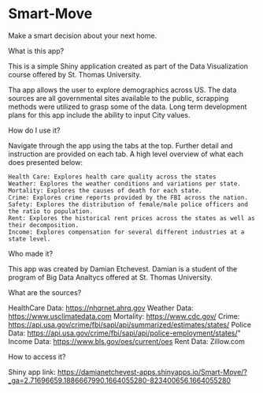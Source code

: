 # Smart-Move
Make a smart decision about your next home.

What is this app?

This is a simple Shiny application created as part of the Data Visualization course offered by St. Thomas University.

Tha app allows the user to explore demographics across US. The data sources are all governmental sites available to the public, scrapping methods were utilized to grasp some of the data. Long term development plans for this app include the ability to input City values.


How do I use it?

Navigate through the app using the tabs at the top. Further detail and instruction are provided on each tab. A high level overview of what each does presented below:

    Health Care: Explores health care quality across the states
    Weather: Explores the weather conditions and variations per state.
    Mortality: Explores the causes of death for each state.
    Crime: Explores crime reports provided by the FBI across the nation.
    Safety: Explores the distribution of female/male police officers and the ratio to population.
    Rent: Explores the historical rent prices across the states as well as their decomposition.
    Income: Explores compensation for several different industries at a state level.

Who made it?

This app was created by Damian Etchevest. Damian is a student of the program of Big Data Analtycs offered at St. Thomas University.

What are the sources?

HealthCare Data: https://nhqrnet.ahrq.gov
Weather Data: https://www.usclimatedata.com
Mortality: https://www.cdc.gov/
Crime: https://api.usa.gov/crime/fbi/sapi/api/summarized/estimates/states/
Police Data: https://api.usa.gov/crime/fbi/sapi/api/police-employment/states/"
Income Data: https://www.bls.gov/oes/current/oes
Rent Data: Zillow.com

How to access it? 

Shiny app link: https://damianetchevest-apps.shinyapps.io/Smart-Move/?_ga=2.71696659.1886667990.1664055280-823400656.1664055280

 
